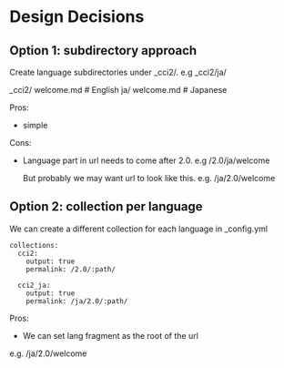 # Design Decisions

## Option 1: subdirectory approach

Create language subdirectories under _cci2/. e.g _cci2/ja/

_cci2/
  welcome.md # English
  ja/
    welcome.md # Japanese

Pros:
  - simple

Cons:
  * Language part in url needs to come after 2.0.
    e.g /2.0/ja/welcome

    But probably we may want url to look like this.
    e.g. /ja/2.0/welcome

## Option 2: collection per language

We can create a different collection for each language in _config.yml

```
collections:
  cci2:
    output: true
    permalink: /2.0/:path/

  cci2_ja:
    output: true
    permalink: /ja/2.0/:path/
```

Pros:
  - We can set lang fragment as the root of the url

  e.g. /ja/2.0/welcome
